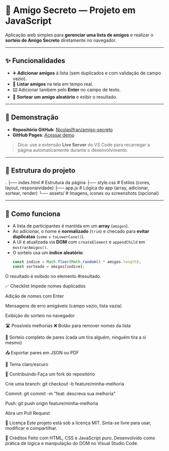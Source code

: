 # 🎁 Amigo Secreto — Projeto em JavaScript

Aplicação web simples para **gerenciar uma lista de amigos** e realizar o **sorteio de Amigo Secreto** diretamente no navegador.  

---

## ✨ Funcionalidades

- ➕ **Adicionar amigos** à lista (sem duplicados e com validação de campo vazio).  
- 📜 **Listar amigos** na tela em tempo real.  
- ⌨️ Adicionar também pelo **Enter** no campo de texto.  
- 🎲 **Sortear um amigo aleatório** e exibir o resultado.  

---

## 🚀 Demonstração

- **Repositório GitHub**: [NicolasIfran/amigo-secreto](https://github.com/NicolasIfran/amigo-secreto)  
- **GitHub Pages**: [Acessar demo](https://nicolasifran.github.io/amigo-secreto/)  

> Dica: use a extensão **Live Server** do VS Code para recarregar a página automaticamente durante o desenvolvimento.

---

## 🧩 Estrutura do projeto

.
├── index.html # Estrutura da página
├── style.css # Estilos (cores, layout, responsividade)
├── app.js # Lógica do app (array, adicionar, sortear, render)
└── assets/ # Imagens, ícones ou screenshots (opcional)

---

## 🧠 Como funciona

- A lista de participantes é mantida em um **array** (`amigos`).  
- Ao adicionar, o nome é **normalizado** (`trim`) e checado para **evitar duplicatas** (`some` + `toLowerCase()`).  
- A UI é atualizada via **DOM** com `createElement` e `appendChild` em `mostrarAmigos()`.  
- O sorteio usa um **índice aleatório**:
  ```js
  const indice = Math.floor(Math.random() * amigos.length);
  const sorteado = amigos[indice];
O resultado é exibido no elemento #resultado.

✅ Checklist
 Impede nomes duplicados

 Adição de nomes com Enter

 Mensagens de erro amigáveis (campo vazio, lista vazia)

 Exibição do sorteio no navegador

🛣️ Possíveis melhorias
❌ Botão para remover nomes da lista

🔄 Sorteio completo de pares (cada um tira alguém, ninguém tira a si mesmo)

📤 Exportar pares em JSON ou PDF

🎨 Tema claro/escuro

🤝 Contribuindo
Faça um fork do repositório

Crie uma branch: git checkout -b feature/minha-melhoria

Commit: git commit -m "feat: descreva sua melhoria"

Push: git push origin feature/minha-melhoria

Abra um Pull Request

📄 Licença
Este projeto está sob a licença MIT.
Sinta-se livre para usar, modificar e compartilhar.

🙌 Créditos
Feito com HTML, CSS e JavaScript puro.
Desenvolvido como prática de lógica e manipulação do DOM no Visual Studio Code.
